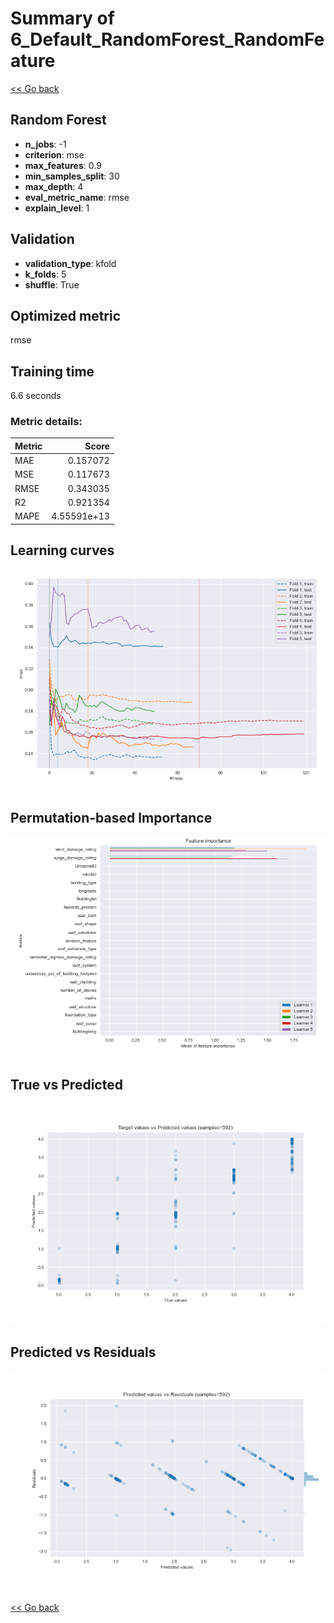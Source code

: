 # Summary of 6_Default_RandomForest_RandomFeature

[<< Go back](../README.md)


## Random Forest
- **n_jobs**: -1
- **criterion**: mse
- **max_features**: 0.9
- **min_samples_split**: 30
- **max_depth**: 4
- **eval_metric_name**: rmse
- **explain_level**: 1

## Validation
 - **validation_type**: kfold
 - **k_folds**: 5
 - **shuffle**: True

## Optimized metric
rmse

## Training time

6.6 seconds

### Metric details:
| Metric   |       Score |
|:---------|------------:|
| MAE      | 0.157072    |
| MSE      | 0.117673    |
| RMSE     | 0.343035    |
| R2       | 0.921354    |
| MAPE     | 4.55591e+13 |



## Learning curves
![Learning curves](learning_curves.png)

## Permutation-based Importance
![Permutation-based Importance](permutation_importance.png)
## True vs Predicted

![True vs Predicted](true_vs_predicted.png)


## Predicted vs Residuals

![Predicted vs Residuals](predicted_vs_residuals.png)



[<< Go back](../README.md)
